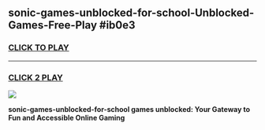 
## sonic-games-unblocked-for-school-Unblocked-Games-Free-Play #ib0e3
<h3>
<a href="https://us.freeplayer.one?title=sonic-games-unblocked-for-school&ref=9M">CLICK TO PLAY</a></h3>
<hr>

<h3>
<a href="https://us.freeplayer.one?title=sonic-games-unblocked-for-school&ref=9M">CLICK 2 PLAY</a>
  
</h3>

<a href="https://us.freeplayer.one?title=sonic-games-unblocked-for-school&ref=9M"><img src="https://clearcache.store/games.png"></a>


**sonic-games-unblocked-for-school games unblocked: Your Gateway to Fun and Accessible Online Gaming**

